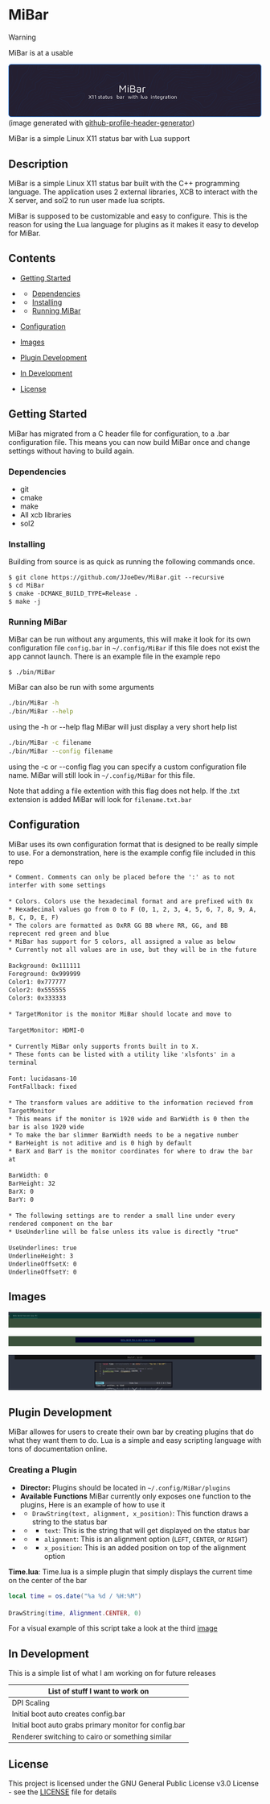 # MiBar

> [!WARNING]
>
> MiBar is at a usable 

![Header_image](./github_assets/github-header-image.png)
(image generated with [github-profile-header-generator](https://github.com/leviarista/github-profile-header-generator?tab=readme-ov-file))

MiBar is a simple Linux X11 status bar with Lua support

## Description

MiBar is a simple Linux X11 status bar built with the C++ programming language. The application uses 2 external libraries, XCB to interact with the X server, and sol2 to run user made lua scripts.

MiBar is supposed to be customizable and easy to configure. This is the reason for using the Lua language for plugins as it makes it easy to develop for MiBar.

## Contents

* [Getting Started](#getting-started)

* * [Dependencies](#dependencies)

* * [Installing](#installing)

* * [Running MiBar](#running-mibar)

* [Configuration](#configuring)

* [Images](#images)

* [Plugin Development](#plugin-development)

* [In Development](#in-development)

* [License](#license)

## Getting Started

MiBar has migrated from a C header file for configuration, to a .bar configuration file. This means you can now build MiBar once and change settings without having to build again.

### Dependencies

* git
* cmake
* make
* All xcb libraries
* sol2

### Installing

Building from source is as quick as running the following commands once.

```
$ git clone https://github.com/JJoeDev/MiBar.git --recursive
$ cd MiBar
$ cmake -DCMAKE_BUILD_TYPE=Release .
$ make -j
```

### Running MiBar

MiBar can be run without any arguments, this will make it look for its own configuration file `config.bar` in `~/.config/MiBar` if this file does not exist the app cannot launch. There is an example file in the example repo
```
$ ./bin/MiBar
```

MiBar can also be run with some arguments

```bash
./bin/MiBar -h
./bin/MiBar --help
```

using the -h or --help flag MiBar will just display a very short help list

```bash
./bin/MiBar -c filename
./bin/MiBar --config filename
```

using the -c or --config flag you can specify a custom configuration file name. MiBar will still look in `~/.config/MiBar` for this file.

Note that adding a file extention with this flag does not help. If the .txt extension is added MiBar will look for `filename.txt.bar`

## Configuration

MiBar uses its own configuration format that is designed to be really simple to use. For a demonstration, here is the example config file included in this repo

```bar
* Comment. Comments can only be placed before the ':' as to not interfer with some settings

* Colors. Colors use the hexadecimal format and are prefixed with 0x
* Hexadecimal values go from 0 to F (0, 1, 2, 3, 4, 5, 6, 7, 8, 9, A, B, C, D, E, F)
* The colors are formatted as 0xRR GG BB where RR, GG, and BB reprecent red green and blue
* MiBar has support for 5 colors, all assigned a value as below
* Currently not all values are in use, but they will be in the future

Background: 0x111111
Foreground: 0x999999
Color1: 0x777777
Color2: 0x555555
Color3: 0x333333

* TargetMonitor is the monitor MiBar should locate and move to

TargetMonitor: HDMI-0

* Currently MiBar only supports fronts built in to X.
* These fonts can be listed with a utility like 'xlsfonts' in a terminal

Font: lucidasans-10
FontFallback: fixed

* The transform values are additive to the information recieved from TargetMonitor
* This means if the monitor is 1920 wide and BarWidth is 0 then the bar is also 1920 wide
* To make the bar slimmer BarWidth needs to be a negative number
* BarHeight is not aditive and is 0 high by default
* BarX and BarY is the monitor coordinates for where to draw the bar at

BarWidth: 0
BarHeight: 32
BarX: 0
BarY: 0

* The following settings are to render a small line under every rendered component on the bar
* UseUnderline will be false unless its value is directly "true"

UseUnderlines: true
UnderlineHeight: 3
UnderlineOffsetX: 0
UnderlineOffsetY: 0
```

## Images

![Image_1](./github_assets/DemoBar.png)

![Image_2](./github_assets/DemoBar2.png)

![Image_3](./github_assets/DemoBarWLua.png)

## Plugin Development

MiBar allowes for users to create their own bar by creating plugins that do what they want them to do. Lua is a simple and easy scripting language with tons of documentation online.

### Creating a Plugin

* **Director:** Plugins should be located in ```~/.config/MiBar/plugins```
* **Available Functions** MiBar currently only exposes one function to the plugins, Here is an example of how to use it
* * ```DrawString(text, alignment, x_position)```: This function draws a string to the status bar
* * - ```text```: This is the string that will get displayed on the status bar
* * - ```alignment```: This is an alignment option (``LEFT``, ``CENTER``, or ``RIGHT``)
* * - ```x_position```: This is an added position on top of the alignment option

**Time.lua**: Time.lua is a simple plugin that simply displays the current time on the center of the bar

```lua
local time = os.date("%a %d / %H:%M")

DrawString(time, Alignment.CENTER, 0)
```

For a visual example of this script take a look at the third [image](#images)

## In Development

This is a simple list of what I am working on for future releases

| List of stuff I want to work on |
| - |
| DPI Scaling |
| Initial boot auto creates config.bar |
| Initial boot auto grabs primary monitor for config.bar |
| Renderer switching to cairo or something similar |

## License

This project is licensed under the GNU General Public License v3.0 License - see the [LICENSE](./LICENSE) file for details
